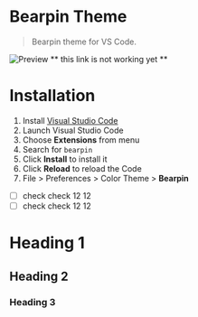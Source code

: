 # Bearpin Theme

> Bearpin theme for VS Code.

![Preview](images/preview.gif)
** this link is not working yet **

# Installation

1.  Install [Visual Studio Code](https://code.visualstudio.com/)
2.  Launch Visual Studio Code
3.  Choose **Extensions** from menu
4.  Search for `bearpin`
5.  Click **Install** to install it
6.  Click **Reload** to reload the Code
7.  File > Preferences > Color Theme > **Bearpin**

-[ ] check check 12 12
-[ ] check check 12 12

Heading 1
========

Heading 2
--------------

### Heading 3